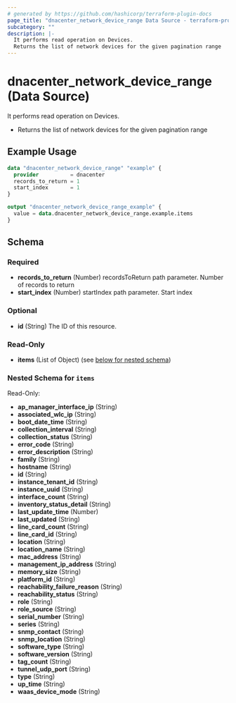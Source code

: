 ```yaml
---
# generated by https://github.com/hashicorp/terraform-plugin-docs
page_title: "dnacenter_network_device_range Data Source - terraform-provider-dnacenter"
subcategory: ""
description: |-
  It performs read operation on Devices.
  Returns the list of network devices for the given pagination range
---
```


# dnacenter_network_device_range (Data Source)

It performs read operation on Devices.

- Returns the list of network devices for the given pagination range

## Example Usage

```terraform
data "dnacenter_network_device_range" "example" {
  provider          = dnacenter
  records_to_return = 1
  start_index       = 1
}

output "dnacenter_network_device_range_example" {
  value = data.dnacenter_network_device_range.example.items
}
```

<!-- schema generated by tfplugindocs -->
## Schema

### Required

- **records_to_return** (Number) recordsToReturn path parameter. Number of records to return
- **start_index** (Number) startIndex path parameter. Start index

### Optional

- **id** (String) The ID of this resource.

### Read-Only

- **items** (List of Object) (see [below for nested schema](#nestedatt--items))

<a id="nestedatt--items"></a>
### Nested Schema for `items`

Read-Only:

- **ap_manager_interface_ip** (String)
- **associated_wlc_ip** (String)
- **boot_date_time** (String)
- **collection_interval** (String)
- **collection_status** (String)
- **error_code** (String)
- **error_description** (String)
- **family** (String)
- **hostname** (String)
- **id** (String)
- **instance_tenant_id** (String)
- **instance_uuid** (String)
- **interface_count** (String)
- **inventory_status_detail** (String)
- **last_update_time** (Number)
- **last_updated** (String)
- **line_card_count** (String)
- **line_card_id** (String)
- **location** (String)
- **location_name** (String)
- **mac_address** (String)
- **management_ip_address** (String)
- **memory_size** (String)
- **platform_id** (String)
- **reachability_failure_reason** (String)
- **reachability_status** (String)
- **role** (String)
- **role_source** (String)
- **serial_number** (String)
- **series** (String)
- **snmp_contact** (String)
- **snmp_location** (String)
- **software_type** (String)
- **software_version** (String)
- **tag_count** (String)
- **tunnel_udp_port** (String)
- **type** (String)
- **up_time** (String)
- **waas_device_mode** (String)


